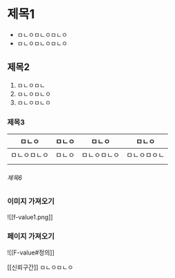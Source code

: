 # 제목1
* ㅁㄴㅇㅁㄴㅇㅁㄴㅇ
* ㅁㄴㅇㅁㄴㅇㅁㄴㅇ
## 제목2
1. ㅁㄴㅇㅁㄴ
2. ㅁㄴㅇㅁㄴㅇ
3. ㅁㄴㅇㅁㄴㅇ
### 제목3
| ㅁㄴㅇ       | ㅁㄴㅇ | ㅁㄴㅇ       | ㅁㄴㅇ       |
| ------------ | ------ | ------------ | ------------ |
| ㅁㄴㅇㅁㄴㅇ | ㅁㄴㅇ | ㅁㄴㅇㅁㄴㅇ | ㅁㄴㅇㅁㅇㄴ |
|              |        |              |              |
###### 제목6

### 이미지 가져오기
![[f-value1.png]]

### 페이지 가져오기
![[F-value#정의]]

[[신뢰구간]] ㅁㄴㅇㅁㄴㅇ
